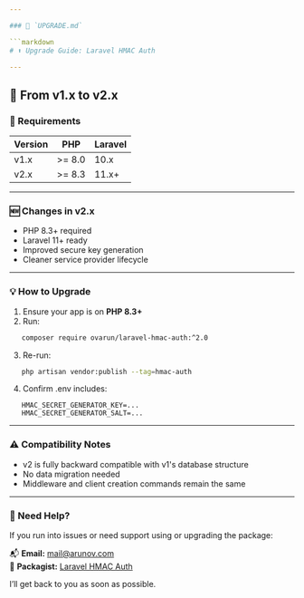 ```yaml
---

### 📄 `UPGRADE.md`

```markdown
# ⬆️ Upgrade Guide: Laravel HMAC Auth

---
```


## 🚨 From v1.x to v2.x

### 🧱 Requirements

| Version | PHP      | Laravel   |
|---------|----------|-----------|
| v1.x    | >= 8.0   | 10.x      |
| v2.x    | >= 8.3   | 11.x+     |

---

### 🆕 Changes in v2.x

- PHP 8.3+ required
- Laravel 11+ ready
- Improved secure key generation
- Cleaner service provider lifecycle

---

### 💡 How to Upgrade

1. Ensure your app is on **PHP 8.3+**
2. Run:
```bash
   composer require ovarun/laravel-hmac-auth:^2.0
```
3. Re-run:
```bash
   php artisan vendor:publish --tag=hmac-auth
```
4. Confirm .env includes:
```
   HMAC_SECRET_GENERATOR_KEY=...
   HMAC_SECRET_GENERATOR_SALT=...
```

---

### ⚠️ Compatibility Notes

- v2 is fully backward compatible with v1's database structure
- No data migration needed
- Middleware and client creation commands remain the same

---

### 📧 Need Help?

If you run into issues or need support using or upgrading the package:

📬 **Email:** mail@arunov.com  
🔗 **Packagist:** [Laravel HMAC Auth](https://packagist.org/packages/ovarun/laravel-hmac-auth)

I’ll get back to you as soon as possible.